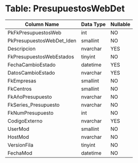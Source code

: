 # Table: PresupuestosWebDet

| Column Name | Data Type | Nullable |
|-------------|-----------|----------|
| PkFkPresupuestosWeb | int | NO |
| PkPresupuestosWebDet_Iden | smallint | NO |
| Descripcion | nvarchar | YES |
| FkPresupuestosWebEstados | tinyint | NO |
| FechaCambioEstado | datetime | YES |
| DatosCambioEstado | nvarchar | YES |
| FkEmpresas | smallint | NO |
| FkCentros | smallint | NO |
| FkAñoPresupuesto | nvarchar | NO |
| FkSeries_Presupuesto | nvarchar | NO |
| FkNumPresupuesto | int | NO |
| CodigoExterno | nvarchar | YES |
| UserMod | smallint | NO |
| HostMod | nvarchar | NO |
| VersionFila | tinyint | NO |
| FechaMod | datetime | NO |
